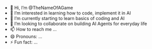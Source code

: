 - 👋 Hi, I’m @TheNameOfAGame
- 👀 I’m interested in learning how to code, implement it in AI
- 🌱 I’m currently starting to learn basics of coding and AI
- 💞️ I’m looking to collaborate on building AI Agents for everyday life
- 📫 How to reach me ...
- 😄 Pronouns: ...
- ⚡ Fun fact: ...

<!---
TheNameOfAGame/TheNameOfAGame is a ✨ special ✨ repository because its `README.md` (this file) appears on your GitHub profile.
You can click the Preview link to take a look at your changes.
--->
